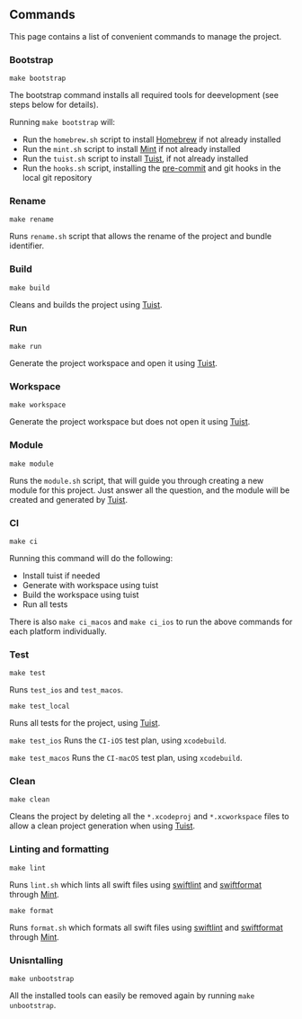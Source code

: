 ## Commands
This page contains a list of convenient commands to manage the project.

### Bootstrap
`make bootstrap`

The bootstrap command installs all required tools for deevelopment (see steps below for details).

Running `make bootstrap` will:
- Run the `homebrew.sh` script to install [Homebrew](#homebrew) if not already installed
- Run the `mint.sh` script to install [Mint](#mint) if not already installed
- Run the `tuist.sh` script to install [Tuist](#tuist), if not already installed
- Run the `hooks.sh` script, installing the [pre-commit](#pre-commit) and git hooks in the local git repository

### Rename
`make rename`

Runs `rename.sh` script that allows the rename of the project and bundle identifier.

### Build
`make build`

Cleans and builds the project using [Tuist](#tuist).

### Run
`make run`

Generate the project workspace and open it using [Tuist](#tuist).

### Workspace
`make workspace`

Generate the project workspace but does not open it using [Tuist](#tuist).

### Module
`make module`

Runs the `module.sh` script, that will guide you through creating a new module for this project.
Just answer all the question, and the module will be created and generated by [Tuist](#tuist).

### CI
`make ci`

Running this command will do the following:
- Install tuist if needed
- Generate with workspace using tuist
- Build the workspace using tuist
- Run all tests

There is also `make ci_macos` and `make ci_ios` to run the above commands for each platform individually.

### Test
`make test`

Runs `test_ios` and `test_macos`.

`make test_local`

Runs all tests for the project, using [Tuist](#tuist).

`make test_ios`
Runs the `CI-iOS` test plan, using `xcodebuild`.

`make test_macos`
Runs the `CI-macOS` test plan, using `xcodebuild`.

### Clean
`make clean`

Cleans the project by deleting all the `*.xcodeproj` and `*.xcworkspace` files to allow a clean project generation when using [Tuist](#tuist).

### Linting and formatting
`make lint`

Runs `lint.sh` which lints all swift files using [swiftlint](#swiflint) and [swiftformat](#swiftformat) through [Mint](#mint).

`make format`

Runs `format.sh` which formats all swift files using [swiftlint](#swiflint) and [swiftformat](#swiftformat) through [Mint](#mint).

### Unisntalling
`make unbootstrap`

All the installed tools can easily be removed again by running `make unbootstrap`.
